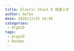 ```yaml
---
title: Elastic Stack 8 快速上手
author: Se7en
date: 2020/12/25 14:49
categories:
 - ArgoCD
tags:
 - ArgoCD
 - DevOps
---
```


